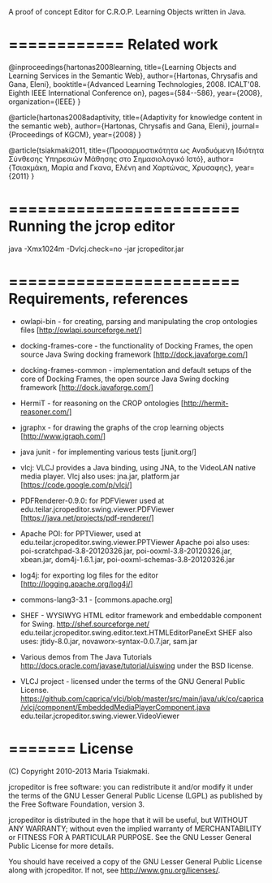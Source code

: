 A proof of concept Editor for C.R.O.P. Learning Objects written in Java. 

============
Related work
============
@inproceedings{hartonas2008learning, title={Learning Objects and Learning Services in the Semantic Web}, author={Hartonas, Chrysafis and Gana, Eleni}, booktitle={Advanced Learning Technologies, 2008. ICALT'08. Eighth IEEE International Conference on}, pages={584--586}, year={2008}, organization={IEEE} }

@article{hartonas2008adaptivity, title={Adaptivity for knowledge content in the semantic web}, author={Hartonas, Chrysafis and Gana, Eleni}, journal={Proceedings of KGCM}, year={2008} }

@article{tsiakmaki2011, title={Προσαρμοστικότητα ως Αναδυόμενη Ιδιότητα Σύνθεσης Υπηρεσιών Μάθησης στο Σημασιολογικό Ιστό}, author={Τσιακμάκη, Μαρία and Γκανα, Ελένη and Χαρτώνας, Χρυσαφης}, year={2011} }

========================
Running the jcrop editor
========================
java -Xmx1024m -Dvlcj.check=no -jar jcropeditor.jar

========================
Requirements, references 
========================

* owlapi-bin - for creating, parsing and manipulating the crop ontologies files 
[http://owlapi.sourceforge.net/]

* docking-frames-core - the functionality of Docking Frames, the open source Java Swing 
docking framework [http://dock.javaforge.com/]
* docking-frames-common - implementation and default setups of the core of Docking 
Frames, the open source Java Swing docking framework [http://dock.javaforge.com/]

* HermiT - for reasoning on the CROP ontologies [http://hermit-reasoner.com/]

* jgraphx - for drawing the graphs of the crop learning objects [http://www.jgraph.com/]

* java junit - for implementing various tests [junit.org/‎]

* vlcj: VLCJ provides a Java binding, using JNA, to the VideoLAN native media player.
Vlcj also uses: jna.jar, platform.jar [https://code.google.com/p/vlcj/]

* PDFRenderer-0.9.0: for PDFViewer used at edu.teilar.jcropeditor.swing.viewer.PDFViewer 
[https://java.net/projects/pdf-renderer/]

* Apache POI: for PPTViewer, used at edu.teilar.jcropeditor.swing.viewer.PPTViewer
Apache poi also uses: poi-scratchpad-3.8-20120326.jar, poi-ooxml-3.8-20120326.jar, 
xbean.jar, dom4j-1.6.1.jar, poi-ooxml-schemas-3.8-20120326.jar

* log4j: for exporting log files for the editor 
[http://logging.apache.org/log4j/]

* commons-lang3-3.1 - [commons.apache.org]

* SHEF - WYSIWYG HTML editor framework and embeddable component for Swing. 
http://shef.sourceforge.net/
edu.teilar.jcropeditor.swing.editor.text.HTMLEditorPaneExt
SHEF also uses: jtidy-8.0.jar, novaworx-syntax-0.0.7.jar, sam.jar

* Various demos from The Java Tutorials 
http://docs.oracle.com/javase/tutorial/uiswing under the BSD license. 

* VLCJ project - licensed under the terms of the GNU General Public License.  
https://github.com/caprica/vlcj/blob/master/src/main/java/uk/co/caprica/vlcj/component/EmbeddedMediaPlayerComponent.java
edu.teilar.jcropeditor.swing.viewer.VideoViewer


=======
License
=======
(C) Copyright 2010-2013 Maria Tsiakmaki.

jcropeditor is free software: you can redistribute it and/or modify
it under the terms of the GNU Lesser General Public License (LGPL) 
as published by the Free Software Foundation, version 3.

jcropeditor is distributed in the hope that it will be useful,
but WITHOUT ANY WARRANTY; without even the implied warranty of
MERCHANTABILITY or FITNESS FOR A PARTICULAR PURPOSE.  See the
GNU Lesser General Public License for more details.

You should have received a copy of the GNU Lesser General Public License
along with jcropeditor.  If not, see <http://www.gnu.org/licenses/>.
 